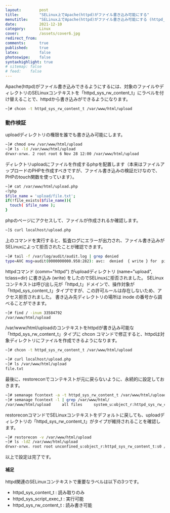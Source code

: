 ```yaml
---
layout:        post
title:         "SELinux上でApache(httpd)がファイル書き込み可能にする"
menutitle:     "SELinux上でApache(httpd)がファイル書き込み可能にする (httpd_sys_rw_content_t)"
date:          2021-12-10
category:      Linux
cover:         /assets/cover6.jpg
redirect_from:
comments:      true
published:     true
latex:         false
photoswipe:    false
syntaxhighlight: true
# sitemap: false
# feed:    false
---
```


Apache(httpd)がファイル書き込みできるようにするには、対象のファイルやディレクトリのSELinuxコンテキストを「httpd_sys_rw_content_t」にラベルを付け替えることで、httpdから書き込みができるようになります。

```bash
~]# chcon -t httpd_sys_rw_content_t /var/www/html/upload
```

### 動作検証

uploadディレクトリの権限を誰でも書き込み可能にします。
```bash
~]# chmod o+w /var/www/html/upload
~]# ls -ld /var/www/html/upload
drwxr-xrwx. 2 root root 6 Nov 28 12:00 /var/www/html/upload
```
ディレクトリuploadにファイルを作成するphpを配置します（本来はファイルアップロードのPHPを作成すべきですが、ファイル書き込みの検証だけなので、PHPのtouch関数を使っています）。
```bash
~]# cat /var/www/html/upload.php
<?php
$file_name = 'upload/file.txt';
if(!file_exists($file_name)){
  touch( $file_name );
}
```
phpのページにアクセスして、ファイルが作成されるか確認します。
```bash
~]$ curl localhost/upload.php
```
上のコマンドを実行すると、監査ログにエラーが出力され、ファイル書き込みがSELinuxによって拒否されたことが確認できます。
```bash
~]# tail -f /var/log/audit/audit.log | grep denied
type=AVC msg=audit(0000000000.958:282): avc:  denied  { write } for  pid=1647 comm="httpd" name="upload" dev="dm-0" ino=33584792 scontext=system_u:system_r:httpd_t:s0 tcontext=unconfined_u:object_r:httpd_sys_content_t:s0 tclass=dir permissive=0
```
httpdコマンド (comm="httpd") がuploadディレクトリ (name="upload", tclass=dir) に書き込み (write) をしたのでSELinuxに拒否されました。
SELinuxコンテキストは呼び出し元が「httpd_t」ドメインで、操作対象が「httpd_sys_content_t」タイプですが、この許可ルールは存在しないため、アクセス拒否されました。
書き込み先ディレクトリの場所は inode の番号から調べることができます。
```bash
~]# find / -inum 33584792
/var/www/html/upload
```
/var/www/html/uploadのコンテキストをhttpdが書き込み可能な「httpd_sys_rw_content_t」タイプに chcon コマンドで修正すると、httpdは対象ディレクトリにファイルを作成できるようになります。
```bash
~]# chcon -t httpd_sys_rw_content_t /var/www/html/upload

~]# curl localhost/upload.php
~]# ls /var/www/html/upload
file.txt
```
最後に、restoreconでコンテキストが元に戻らないように、永続的に設定しておきます。
```bash
~]# semanage fcontext -a -t httpd_sys_rw_content_t /var/www/html/upload
~]# semanage fcontext -l | grep /var/www/html/
/var/www/html/upload     all files     system_u:object_r:httpd_sys_rw_content_t:s0
```
restoreconコマンドでSELinuxコンテキストをデフォルトに戻しても、uploadディレクトリの「httpd_sys_rw_content_t」がタイプが維持されることを確認します。
```bash
~]# restorecon -v /var/www/html/upload
~]# ls -ldZ /var/www/html/upload
drwxr-xrwx. root root unconfined_u:object_r:httpd_sys_rw_content_t:s0 /var/www/html/upload
```
以上で設定は完了です。

#### 補足

httpd関連のSELinuxコンテキストで重要なラベルは以下の3つです。
- httpd_sys_content_t : 読み取りのみ
- httpd_sys_script_exec_t : 実行可能
- httpd_sys_rw_content_t : 読み書き可能
